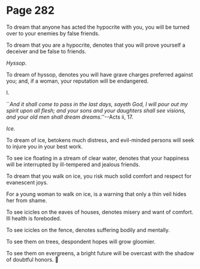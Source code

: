 # Page 282
To dream that anyone has acted the hypocrite with you, you will be turned
over to your enemies by false friends.


To dream that you are a hypocrite, denotes that you will prove yourself
a deceiver and be false to friends.


_Hyssop_.


To dream of hyssop, denotes you will have grave charges preferred
against you; and, if a woman, your reputation will be endangered.




I.


``_And it shall come to pass in the last days, sayeth God, I will pour out my
spirit upon all flesh; and your sons and your daughters shall see visions,
and your old men shall dream dreams_.''--Acts ii, 17.


_Ice_.


To dream of ice, betokens much distress, and evil-minded persons
will seek to injure you in your best work.


To see ice floating in a stream of clear water, denotes that your happiness
will be interrupted by ill-tempered and jealous friends.


To dream that you walk on ice, you risk much solid comfort and respect
for evanescent joys.


For a young woman to walk on ice, is a warning that only a thin
veil hides her from shame.


To see icicles on the eaves of houses, denotes misery and want of comfort.
Ill health is foreboded.


To see icicles on the fence, denotes suffering bodily and mentally.


To see them on trees, despondent hopes will grow gloomier.


To see them on evergreens, a bright future will be overcast with the shadow
of doubtful honors.
